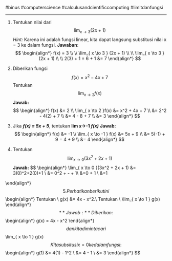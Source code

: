 #binus #computerscience #calculusandcientificcomputing #limitdanfungsi 
___
1. Tentukan nilai dari 
$$\lim_{ x \to 3 } (2x + 1)$$
	*Hint:* Karena ini adalah fungsi linear, kita dapat langsung substitusi nilai x = 3 ke dalam fungsi.
	**Jawaban**:
	$$
	\begin{align*}
	f(x) = 3 \\ \\
	\lim_{ x \to 3 } (2x + 1) \\ \\
	\lim_{ x \to 3 } (2x + 1) \\ \\
	2(3) + 1 = 6 + 1 &= 7 
	\end{align*}
	$$
2. Diberikan fungsi
$$
f(x) = x^2 - 4x + 7
$$
	Tentukan $$\lim_{ x \to 2 }f(x) $$
	**Jawab:**
	 $$
	 \begin{align*}
	 f(x) &= 2 \\
\lim_{ x \to 2 }f(x) &= x^2 + 4x + 7 \\
&= 2^2 - 4(2) + 7 \\
&= 4 - 8 + 7 \\
&= 3 
\end{align*}
	 $$

3. Jika ***f(x) = 5x + 5***, tentukan **lim *x*->-1 *f(x)***
	**Jawab:**
	$$
	\begin{align*}
f(x) &= -1 \\
\lim_{ x \to -1 } f(x) &= 5x + 9 \\
&= 5(-1) + 9 = 4 + 9 \\
&= 4
\end{align*}
	$$
	
4. Tentukan $$\lim_{ x \to 0 } (3x^2 + 2x + 1) $$
	**Jawab:**
	$$
	\begin{align*}
    \lim_{ x \to 0 }(3x^2 + 2x + 1) &= 3(0)^2+2(0)+1 \\
    &= 0^2 + - + 1\\
    &=0 + 1 \\
    &=1
     
\end{align*}
	$$
5. Perhatikan berikut ini
$$
\begin{align*}
Tentukan \ g(x) &= 4x - x^2.\ Tentukan \ \lim_{ x \to 1 } g(x)
\end{align*}
$$
	**Jawab:** 
	Diberikan:
	$$
	\begin{align*}
g(x) = 4x - x^2
\end{align*}
	$$
	dan kita diminta cari 
	$$
	\lim_{ x \to 1 } g(x)
	$$
	Kita subsitusi x = 0 ke dalam fungsi:
	$$
	\begin{align*}
g(1) &= 4(1) - 1^2 \\
     &= 4 - 1 \\
     &= 3
\end{align*}
	$$
	
	